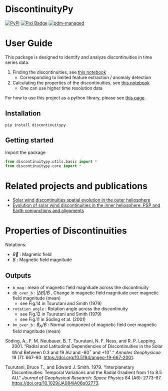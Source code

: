 # DiscontinuityPy


[![PyPI](https://img.shields.io/pypi/v/discontinuitypy.png)](https://pypi.org/project/discontinuitypy)
[![Pixi
Badge](https://img.shields.io/endpoint?url=https://raw.githubusercontent.com/prefix-dev/pixi/main/assets/badge/v0.json)](https://pixi.sh)
[![pdm-managed](https://img.shields.io/badge/pdm-managed-blueviolet.png)](https://pdm-project.org)

# User Guide

This package is designed to identify and analyze discontinuities in time
series data.

1.  Finding the discontinuities, see [this
    notebook](./01_ids_detection.ipynb)
    - Corresponding to limited feature extraction / anomaly detection
2.  Calculating the properties of the discontinuities, see [this
    notebook](./02_ids_properties.ipynb)
    - One can use higher time resolution data

For how to use this project as a python library, please see [this
page](./00_ids_finder.ipynb).

## Installation

``` shell
pip install discontinuitypy
```

## Getting started

Import the package

``` python
from discontinuitypy.utils.basic import *
from discontinuitypy.core import *
```

# Related projects and publications

- [Solar wind discontinuities spatial evolution in the outer
  heliosphere](https://beforerr.github.io/ids_spatial_evolution_juno/)
- [Evolution of solar wind discontinuities in the inner heliosphere: PSP
  and Earth conjunctions and
  alignments](https://beforerr.github.io/psp_conjunction/)

<!-- We have developed a pipeline to identify solar wind discontinuities. (Modular, Performant, Scalable) -->

# Properties of Discontinuities

Notations:

- $\vec{B}$ : Magnetic field
- $B$ : Magnetic field magnitude

## Outputs

- `b_mag` : mean of magnetic field magnitude across the discontinuity
- `db_over_b` : $|\Delta B|/\bar{B}$ , Change in magnetic field
  magnitude over magnetic field magnitude (mean)
  - see Fig.14 in Tsurutani and Smith (1979)
- `rotation_angle` : Rotation angle across the discontinuity
  - see Fig.12 in Tsurutani and Smith (1979)
  - see Fig.11 in Söding et al. (2001)
- `bn_over_b` : $\bar{B}_N/\bar{B}$ : Normal component of magnetic field
  over magnetic field magnitude (mean)

<div id="refs" class="references csl-bib-body hanging-indent"
entry-spacing="0">

<div id="ref-sodingRadialLatitudinalDependencies2001" class="csl-entry">

Söding, A., F. M. Neubauer, B. T. Tsurutani, N. F. Ness, and R. P.
Lepping. 2001. “Radial and Latitudinal Dependencies of Discontinuities
in the Solar Wind Between 0.3 and 19 AU and -80$^\circ$ and
+10$^\circ$.” *Annales Geophysicae* 19 (7): 667–80.
<https://doi.org/10.5194/angeo-19-667-2001>.

</div>

<div id="ref-tsurutaniInterplanetaryDiscontinuitiesTemporal1979"
class="csl-entry">

Tsurutani, Bruce T., and Edward J. Smith. 1979. “Interplanetary
Discontinuities: Temporal Variations and the Radial Gradient from 1 to
8.5 AU.” *Journal of Geophysical Research: Space Physics* 84 (A6):
2773–87. <https://doi.org/10.1029/JA084iA06p02773>.

</div>

</div>
